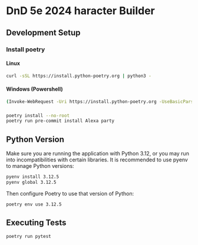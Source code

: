 # DnD 5e 2024 haracter Builder

## Development Setup

### Install poetry

#### Linux
```bash
curl -sSL https://install.python-poetry.org | python3 -
```

####  Windows (Powershell)
``` bash
(Invoke-WebRequest -Uri https://install.python-poetry.org -UseBasicParsing).Content | py -
```

### 
```bash
poetry install --no-root
poetry run pre-commit install Alexa party
```

## Python Version
Make sure you are running the application with Python 3.12, or you may run into incompatibilities with certain libraries.
It is recommended to use pyenv to manage Python versions:

``` bash
pyenv install 3.12.5
pyenv global 3.12.5
```

Then configure Poetry to use that version of Python:
```bash
poetry env use 3.12.5
```

## Executing Tests

```bash
poetry run pytest
```